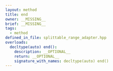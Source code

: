 ```yaml
---
layout: method
title: end
owner: __MISSING__
brief: __MISSING__
tags:
  - method
defined_in_file: splittable_range_adapter.hpp
overloads:
  decltype(auto) end():
    description: __OPTIONAL__
    return: __OPTIONAL__
    signature_with_names: decltype(auto) end()
---
```

